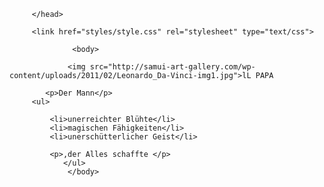 <html>
         <head>
              <meta charset="utf-8">  
            <title> Da Vinci </title>  
                  
         </head>  
         
         <link href="styles/style.css" rel="stylesheet" type="text/css">   
         
                  <body>
           
                 <img src="http://samui-art-gallery.com/wp-content/uploads/2011/02/Leonardo_Da-Vinci-img1.jpg">lL PAPA

            <p>Der Mann</p>
         <ul>

             <li>unerreichter Blühte</li>
             <li>magischen Fähigkeiten</li>
             <li>unerschütterlicher Geist</li>

             <p>,der Alles schaffte </p>         
                </ul>
                 </body>

</html>

